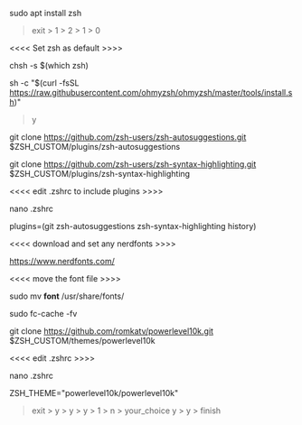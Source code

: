 sudo apt install zsh

> exit > 1 > 2 > 1 > 0

<<<< Set zsh as default >>>>

chsh -s $(which zsh)

sh -c "$(curl -fsSL https://raw.githubusercontent.com/ohmyzsh/ohmyzsh/master/tools/install.sh)"

> y

git clone https://github.com/zsh-users/zsh-autosuggestions.git $ZSH_CUSTOM/plugins/zsh-autosuggestions

git clone https://github.com/zsh-users/zsh-syntax-highlighting.git $ZSH_CUSTOM/plugins/zsh-syntax-highlighting

<<<< edit .zshrc to include plugins >>>>

nano .zshrc

plugins=(git zsh-autosuggestions zsh-syntax-highlighting history)

<<<< download and set any nerdfonts >>>>

https://www.nerdfonts.com/

<<<< move the font file >>>>

sudo mv __font__ /usr/share/fonts/

sudo fc-cache -fv

git clone https://github.com/romkatv/powerlevel10k.git $ZSH_CUSTOM/themes/powerlevel10k

<<<< edit .zshrc >>>>

nano .zshrc

ZSH_THEME="powerlevel10k/powerlevel10k"

> exit > y > y > y > 1 > n > your_choice
> y > y > finish
